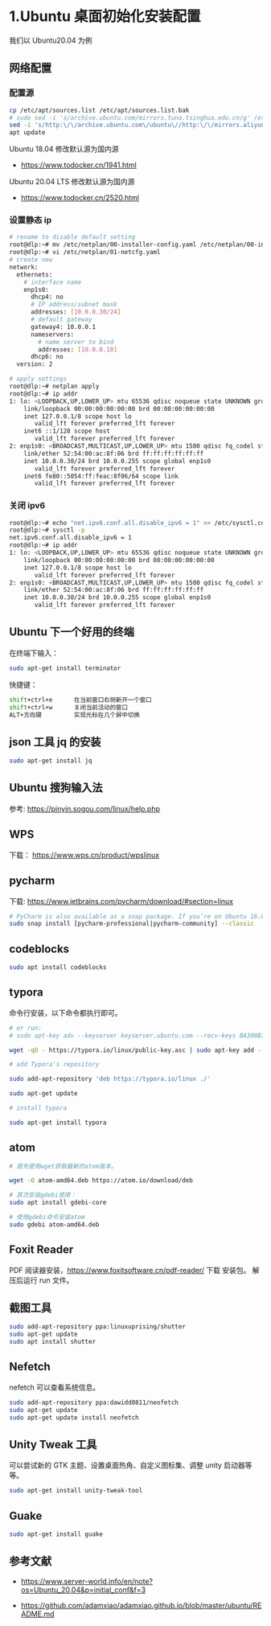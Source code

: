 # 1.Ubuntu 桌面初始化安装配置

我们以 Ubuntu20.04 为例

## 网络配置

### 配置源

```sh
cp /etc/apt/sources.list /etc/apt/sources.list.bak
# sudo sed -i 's/archive.ubuntu.com/mirrors.tuna.tsinghua.edu.cn/g' /etc/apt/sources.list
sed -i 's/http:\/\/archive.ubuntu.com\/ubuntu\//http:\/\/mirrors.aliyun.com\/ubuntu\//g' /etc/apt/sources.list
apt update
```

Ubuntu 18.04 修改默认源为国内源

- https://www.todocker.cn/1941.html

Ubuntu 20.04 LTS 修改默认源为国内源

- https://www.todocker.cn/2520.html

### 设置静态 ip

```sh
# rename to disable default setting
root@dlp:~# mv /etc/netplan/00-installer-config.yaml /etc/netplan/00-installer-config.yaml.org
root@dlp:~# vi /etc/netplan/01-netcfg.yaml
# create new
network:
  ethernets:
    # interface name
    enp1s0:
      dhcp4: no
      # IP address/subnet mask
      addresses: [10.0.0.30/24]
      # default gateway
      gateway4: 10.0.0.1
      nameservers:
        # name server to bind
        addresses: [10.0.0.10]
      dhcp6: no
  version: 2

# apply settings
root@dlp:~# netplan apply
root@dlp:~# ip addr
1: lo: <LOOPBACK,UP,LOWER_UP> mtu 65536 qdisc noqueue state UNKNOWN group default qlen 1000
    link/loopback 00:00:00:00:00:00 brd 00:00:00:00:00:00
    inet 127.0.0.1/8 scope host lo
       valid_lft forever preferred_lft forever
    inet6 ::1/128 scope host
       valid_lft forever preferred_lft forever
2: enp1s0: <BROADCAST,MULTICAST,UP,LOWER_UP> mtu 1500 qdisc fq_codel state UP group default qlen 1000
    link/ether 52:54:00:ac:8f:06 brd ff:ff:ff:ff:ff:ff
    inet 10.0.0.30/24 brd 10.0.0.255 scope global enp1s0
       valid_lft forever preferred_lft forever
    inet6 fe80::5054:ff:feac:8f06/64 scope link
       valid_lft forever preferred_lft forever
```

### 关闭 ipv6

```sh
root@dlp:~# echo "net.ipv6.conf.all.disable_ipv6 = 1" >> /etc/sysctl.conf
root@dlp:~# sysctl -p
net.ipv6.conf.all.disable_ipv6 = 1
root@dlp:~# ip addr
1: lo: <LOOPBACK,UP,LOWER_UP> mtu 65536 qdisc noqueue state UNKNOWN group default qlen 1000
    link/loopback 00:00:00:00:00:00 brd 00:00:00:00:00:00
    inet 127.0.0.1/8 scope host lo
       valid_lft forever preferred_lft forever
2: enp1s0: <BROADCAST,MULTICAST,UP,LOWER_UP> mtu 1500 qdisc fq_codel state UP group default qlen 1000
    link/ether 52:54:00:ac:8f:06 brd ff:ff:ff:ff:ff:ff
    inet 10.0.0.30/24 brd 10.0.0.255 scope global enp1s0
       valid_lft forever preferred_lft forever
```

## Ubuntu 下一个好用的终端

在终端下输入：

```sh
sudo apt-get install terminator
```

快捷键：

```sh
shift+ctrl+e      在当前窗口右侧新开一个窗口
shift+ctrl+w      关闭当前活动的窗口
ALT+方向键         实现光标在几个屏中切换
```

## json 工具 jq 的安装

```sh
sudo apt-get install jq
```

## Ubuntu 搜狗输入法

参考: https://pinyin.sogou.com/linux/help.php

## WPS

下载： https://www.wps.cn/product/wpslinux

## pycharm

下载: https://www.jetbrains.com/pycharm/download/#section=linux

```sh
# PyCharm is also available as a snap package. If you’re on Ubuntu 16.04 or later, you can install PyCharm from the command line.
sudo snap install [pycharm-professional|pycharm-community] --classic
```

## codeblocks

```sh
sudo apt install codeblocks
```

## typora

命令行安装，以下命令都执行即可。

```sh
# or run:
# sudo apt-key adv --keyserver keyserver.ubuntu.com --recv-keys BA300B7755AFCFAE

wget -qO - https://typora.io/linux/public-key.asc | sudo apt-key add -

# add Typora's repository

sudo add-apt-repository 'deb https://typora.io/linux ./'

sudo apt-get update

# install typora

sudo apt-get install typora
```

## atom

```sh
# 首先使用wget获取最新的atom版本。

wget -O atom-amd64.deb https://atom.io/download/deb

# 其次安装gdebi使用：
sudo apt install gdebi-core

# 使用gdebi命令安装atom
sudo gdebi atom-amd64.deb
```

## Foxit Reader

PDF 阅读器安装，https://www.foxitsoftware.cn/pdf-reader/ 下载 安装包。 解压后运行 run 文件。

## 截图工具

```sh
sudo add-apt-repository ppa:linuxuprising/shutter
sudo apt-get update
sudo apt install shutter
```

## Nefetch

nefetch 可以查看系统信息。

```sh
sudo add-apt-repository ppa:dawidd0811/neofetch
sudo apt-get update
sudo apt-get update install neofetch
```

## Unity Tweak 工具

可以尝试新的 GTK 主题、设置桌面热角、自定义图标集、调整 unity 启动器等等。

```sh
sudo apt-get install unity-tweak-tool
```

## Guake

```sh
sudo apt-get install guake
```

## 参考文献

- https://www.server-world.info/en/note?os=Ubuntu_20.04&p=initial_conf&f=3

- https://github.com/adamxiao/adamxiao.github.io/blob/master/ubuntu/README.md
